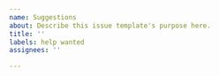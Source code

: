 ```yaml
---
name: Suggestions
about: Describe this issue template's purpose here.
title: ''
labels: help wanted
assignees: ''

---
```



